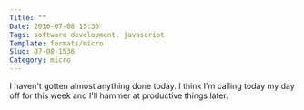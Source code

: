 ```yaml
---
Title: ""
Date: 2016-07-08 15:36
Tags: software development, javascript
Template: formats/micro
Slug: 07-08-1536
Category: micro
---
```


I haven't gotten almost anything done today. I think I'm calling today my day off for this week and I'll hammer at productive things later.
